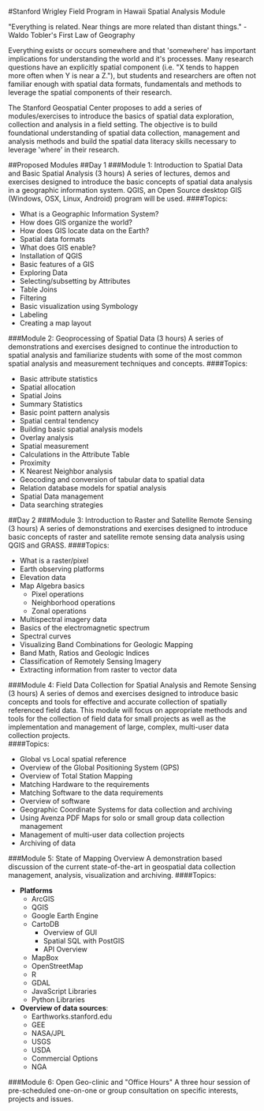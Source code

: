 #Stanford Wrigley Field Program in Hawaii Spatial Analysis Module

"Everything is related. Near things are more related than distant things." - Waldo Tobler's First Law of Geography

Everything exists or occurs somewhere and that 'somewhere' has important implications for understanding the world and it's processes. Many research questions have an explicitly spatial component (i.e. "X tends to happen more often when Y is near a Z."), but students and researchers are often not familiar enough with spatial data formats, fundamentals and methods to leverage the spatial components of their research.

The Stanford Geospatial Center proposes to add a series of modules/exercises to introduce the basics of spatial data exploration, collection and analysis in a field setting. The objective is to build foundational understanding of spatial data collection, management and analysis methods and build the spatial data literacy skills necessary to leverage 'where' in their research. 

##Proposed Modules
##Day 1
###Module 1: Introduction to Spatial Data and Basic Spatial Analysis (3 hours)
A series of lectures, demos and exercises designed to introduce the basic concepts of spatial data analysis in a geographic information system. QGIS, an Open Source desktop GIS (Windows, OSX, Linux, Android) program will be used. 
####Topics:  
* What is a Geographic Information System?
* How does GIS organize the world?
* How does GIS locate data on the Earth?
* Spatial data formats
* What does GIS enable?
* Installation of QGIS
* Basic features of a GIS
* Exploring Data
* Selecting/subsetting by Attributes
* Table Joins
* Filtering
* Basic visualization using Symbology
* Labeling
* Creating a map layout  

###Module 2: Geoprocessing of Spatial Data (3 hours)
A series of demonstrations and exercises designed to continue the introduction to spatial analysis and familiarize students with some of the most common spatial analysis and measurement techniques and concepts.
####Topics:
* Basic attribute statistics
* Spatial allocation
* Spatial Joins
* Summary Statistics
* Basic point pattern analysis
* Spatial central tendency
* Building basic spatial analysis models
* Overlay analysis
* Spatial measurement
* Calculations in the Attribute Table
* Proximity
* K Nearest Neighbor analysis
* Geocoding and conversion of tabular data to spatial data
* Relation database models for spatial analysis 
* Spatial Data management 
* Data searching strategies

##Day 2
###Module 3: Introduction to Raster and Satellite Remote Sensing (3 hours)
A series of demonstrations and exercises designed to introduce basic concepts of raster and satellite remote sensing data analysis using QGIS and GRASS.
####Topics:
* What is a raster/pixel
* Earth observing platforms
* Elevation data
* Map Algebra basics
    * Pixel operations
    * Neighborhood operations
    * Zonal operations
* Multispectral imagery data
* Basics of the electromagnetic spectrum
* Spectral curves
* Visualizing Band Combinations for Geologic Mapping
* Band Math, Ratios and Geologic Indices
* Classification of Remotely Sensing Imagery
* Extracting information from raster to vector data

###Module 4: Field Data Collection for Spatial Analysis and Remote Sensing (3 hours)
A series of demos and exercises designed to introduce basic concepts and tools for effective and accurate collection of spatially referenced field data. This module will focus on appropriate methods and tools for the collection of field data for small projects as well as the implementation and management of large, complex, multi-user data collection projects.  
####Topics:
* Global vs Local spatial reference
* Overview of the Global Positioning System (GPS)
* Overview of Total Station Mapping
* Matching Hardware to the requirements
* Matching Software to the data requirements
* Overview of software
* Geographic Coordinate Systems for data collection and archiving
* Using Avenza PDF Maps for solo or small group data collection management
* Management of multi-user data collection projects
* Archiving of data

###Module 5: State of Mapping Overview
A demonstration based discussion of the current state-of-the-art in geospatial data collection management, analysis, visualization and archiving. 
####Topics:
* **Platforms**
    * ArcGIS
    * QGIS
    * Google Earth Engine
    * CartoDB
        * Overview of GUI
        * Spatial SQL with PostGIS
        * API Overview 
    * MapBox
    * OpenStreetMap
    * R
    * GDAL
    * JavaScript Libraries
    * Python Libraries
* **Overview of data sources**:
    * Earthworks.stanford.edu
    * GEE 
    * NASA/JPL
    * USGS
    * USDA
    * Commercial Options
    * NGA


###Module 6: Open Geo-clinic and "Office Hours"
A three hour session of pre-scheduled one-on-one or group consultation on specific interests, projects and issues.

